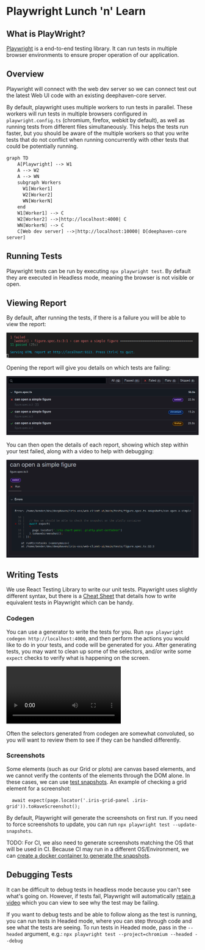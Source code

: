 # Playwright Lunch 'n' Learn

## What is PlayWright?

[Playwright](https://playwright.dev/) is a end-to-end testing library. It can run tests in multiple browser environments to ensure proper operation of our application.

## Overview

Playwright will connect with the web dev server so we can connect test out the latest Web UI code with an existing deephaven-core server.

By default, playwright uses multiple workers to run tests in parallel. These workers will run tests in multiple browsers configured in `playwright.config.ts` (chromium, firefox, webkit by default), as well as running tests from different files simultaneously. This helps the tests run faster, but you should be aware of the multiple workers so that you write tests that do not conflict when running concurrently with other tests that could be potentially running.

```mermaid
graph TD
    A[Playwright] --> W1
    A --> W2
    A --> WN
    subgraph Workers
      W1[Worker1]
      W2[Worker2]
      WN[WorkerN]
    end
    W1[Worker1] --> C
    W2[Worker2] -->|http://localhost:4000| C
    WN[WorkerN] --> C
    C[Web dev server] -->|http://localhost:10000| D[deephaven-core server]
```

## Running Tests

Playwright tests can be run by executing `npx playwright test`. By default they are executed in Headless mode, meaning the browser is not visible or open.

## Viewing Report

By default, after running the tests, if there is a failure you will be able to view the report:

![Report console](./assets/report-console.png)

Opening the report will give you details on which tests are failing:

![Report view](./assets/report-view.png)

You can then open the details of each report, showing which step within your test failed, along with a video to help with debugging:

![Report details](./assets/report-details.png)

## Writing Tests

We use React Testing Library to write our unit tests. Playwright uses slightly different syntax, but there is a [Cheat Sheet](https://playwright.dev/docs/testing-library#cheat-sheet) that details how to write equivalent tests in Playwright which can be handy.

### Codegen

You can use a generator to write the tests for you. Run `npx playwright codegen http://localhost:4000`, and then perform the actions you would like to do in your tests, and code will be generated for you. After generating tests, you may want to clean up some of the selectors, and/or write some `expect` checks to verify what is happening on the screen.

![Codegen](./assets/codegen.mp4)

Often the selectors generated from codegen are somewhat convoluted, so you will want to review them to see if they can be handled differently.

### Screenshots

Some elements (such as our Grid or plots) are canvas based elements, and we cannot verify the contents of the elements through the DOM alone. In these cases, we can use [test snapshots](https://playwright.dev/docs/test-snapshots). An example of checking a grid element for a screenshot:

```
  await expect(page.locator('.iris-grid-panel .iris-grid')).toHaveScreenshot();
```

By default, Playwright will generate the screenshots on first run. If you need to force screenshots to update, you can run `npx playwright test --update-snapshots`.

TODO: For CI, we also need to generate screenshots matching the OS that will be used in CI. Because CI may run in a different OS/Environment, we can [create a docker container to generate the snapshots](https://playwright.dev/docs/test-snapshots).

## Debugging Tests

It can be difficult to debug tests in headless mode because you can't see what's going on. However, if tests fail, Playwright will automatically [retain a video](https://playwright.dev/docs/videos#record-video) which you can view to see why the test may be failing.

If you want to debug tests and be able to follow along as the test is running, you can run tests in Headed mode, where you can step through code and see what the tests are seeing. To run tests in Headed mode, pass in the `--headed` argument, e.g.: `npx playwright test --project=chromium --headed --debug`
